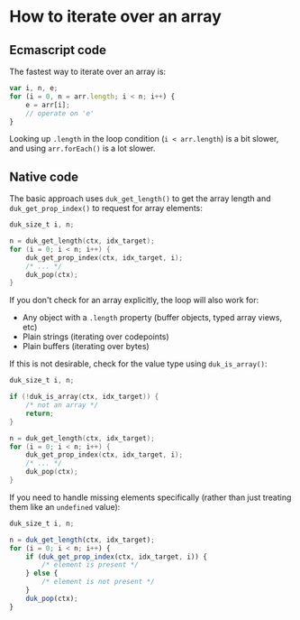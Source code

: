 # How to iterate over an array

## Ecmascript code

The fastest way to iterate over an array is:

```js
var i, n, e;
for (i = 0, n = arr.length; i < n; i++) {
    e = arr[i];
    // operate on 'e'
}
```

Looking up `.length` in the loop condition (`i < arr.length`) is a bit
slower, and using `arr.forEach()` is a lot slower.

## Native code

The basic approach uses `duk_get_length()` to get the array length and
`duk_get_prop_index()` to request for array elements:

```c
duk_size_t i, n;

n = duk_get_length(ctx, idx_target);
for (i = 0; i < n; i++) {
    duk_get_prop_index(ctx, idx_target, i);
    /* ... */
    duk_pop(ctx);
}
```

If you don't check for an array explicitly, the loop will also work for:

- Any object with a `.length` property (buffer objects, typed array views, etc)
- Plain strings (iterating over codepoints)
- Plain buffers (iterating over bytes)

If this is not desirable, check for the value type using `duk_is_array()`:

```c
duk_size_t i, n;

if (!duk_is_array(ctx, idx_target)) {
    /* not an array */
    return;
}

n = duk_get_length(ctx, idx_target);
for (i = 0; i < n; i++) {
    duk_get_prop_index(ctx, idx_target, i);
    /* ... */
    duk_pop(ctx);
}
```

If you need to handle missing elements specifically (rather than just treating
them like an `undefined` value):

```js
duk_size_t i, n;

n = duk_get_length(ctx, idx_target);
for (i = 0; i < n; i++) {
    if (duk_get_prop_index(ctx, idx_target, i)) {
        /* element is present */
    } else {
        /* element is not present */
    }
    duk_pop(ctx);
}
```
